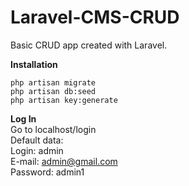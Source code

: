 # Laravel-CMS-CRUD
Basic CRUD app created with Laravel.

<b>Installation</b>

``` 
php artisan migrate  
php artisan db:seed  
php artisan key:generate  
```
<b>Log In </b>  
Go to localhost/login  
Default data:  
Login: admin  
E-mail: admin@gmail.com  
Password: admin1  
